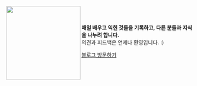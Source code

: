   <img src="https://github.com/user-attachments/assets/6cd76fb2-9048-412a-8460-4040aac70e43" width="200" align="left" />
  <br/>
  <br/>
    <p>
  <b>매일 배우고 익힌 것들을 기록하고, 다른 분들과 지식을 나누려 합니다.</b><br />
  의견과 피드백은 언제나 환영입니다. :)
    </p>

<a href="https://www.choiov-blog.site/">블로그 방문하기</a>

  </div>
